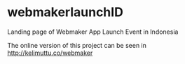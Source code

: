 # webmakerlaunchID
Landing page of Webmaker App Launch Event in Indonesia

The online version of this project can be seen in <a href="http://kelimuttu.co/webmaker">http://kelimuttu.co/webmaker</a>
